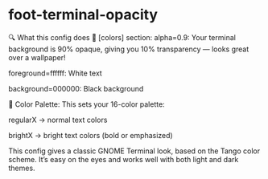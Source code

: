# foot-terminal-opacity
🔍 What this config does
📁 [colors] section:
alpha=0.9: Your terminal background is 90% opaque, giving you 10% transparency — looks great over a wallpaper!

foreground=ffffff: White text

background=000000: Black background

🎨 Color Palette:
This sets your 16-color palette:

regularX → normal text colors

brightX → bright text colors (bold or emphasized)

This config gives a classic GNOME Terminal look, based on the Tango color scheme. It’s easy on the eyes and works well with both light and dark themes.
